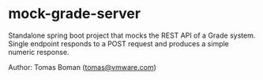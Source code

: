 # mock-grade-server
Standalone spring boot project that mocks the REST API of a Grade system.  Single endpoint responds to a POST request and produces a simple numeric response.

Author: Tomas Boman (tomas@vmware.com)

